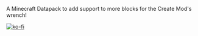 A Minecraft Datapack to add support to more blocks for the Create Mod's wrench!

[![ko-fi](https://i.imgur.com/T1mW9TR.png)](https://ko-fi.com/M4M6YVC89)
